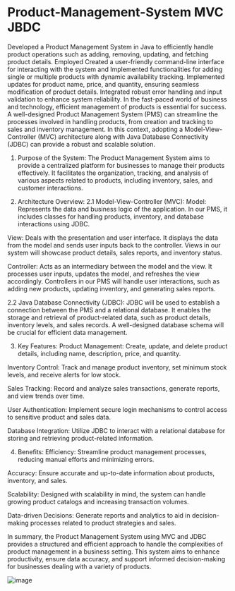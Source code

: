# Product-Management-System MVC JBDC

Developed a Product Management System in Java to efficiently handle product operations such as adding, removing, updating, and fetching product details.
Employed Created a user-friendly command-line interface for interacting with the system and Implemented functionalities for adding single or multiple products with dynamic availability tracking.
Implemented updates for product name, price, and quantity, ensuring seamless modification of product details.
Integrated robust error handling and input validation to enhance system reliability.
In the fast-paced world of business and technology, efficient management of products is essential for success. A well-designed Product Management System (PMS) can streamline the processes involved in handling products, from creation and tracking to sales and inventory management. In this context, adopting a Model-View-Controller (MVC) architecture along with Java Database Connectivity (JDBC) can provide a robust and scalable solution.

1. Purpose of the System:
The Product Management System aims to provide a centralized platform for businesses to manage their products effectively. It facilitates the organization, tracking, and analysis of various aspects related to products, including inventory, sales, and customer interactions.

2. Architecture Overview:
2.1 Model-View-Controller (MVC):
Model: Represents the data and business logic of the application. In our PMS, it includes classes for handling products, inventory, and database interactions using JDBC.

View: Deals with the presentation and user interface. It displays the data from the model and sends user inputs back to the controller. Views in our system will showcase product details, sales reports, and inventory status.

Controller: Acts as an intermediary between the model and the view. It processes user inputs, updates the model, and refreshes the view accordingly. Controllers in our PMS will handle user interactions, such as adding new products, updating inventory, and generating sales reports.

2.2 Java Database Connectivity (JDBC):
JDBC will be used to establish a connection between the PMS and a relational database. It enables the storage and retrieval of product-related data, such as product details, inventory levels, and sales records. A well-designed database schema will be crucial for efficient data management.

3. Key Features:
Product Management: Create, update, and delete product details, including name, description, price, and quantity.

Inventory Control: Track and manage product inventory, set minimum stock levels, and receive alerts for low stock.

Sales Tracking: Record and analyze sales transactions, generate reports, and view trends over time.

User Authentication: Implement secure login mechanisms to control access to sensitive product and sales data.

Database Integration: Utilize JDBC to interact with a relational database for storing and retrieving product-related information.

4. Benefits:
Efficiency: Streamline product management processes, reducing manual efforts and minimizing errors.

Accuracy: Ensure accurate and up-to-date information about products, inventory, and sales.

Scalability: Designed with scalability in mind, the system can handle growing product catalogs and increasing transaction volumes.

Data-driven Decisions: Generate reports and analytics to aid in decision-making processes related to product strategies and sales.

In summary, the Product Management System using MVC and JDBC provides a structured and efficient approach to handle the complexities of product management in a business setting. This system aims to enhance productivity, ensure data accuracy, and support informed decision-making for businesses dealing with a variety of products.

![image](https://github.com/Mrunalparte/Product-Management-System/assets/89187936/8a761684-0d8a-4504-a702-743c51b21671)
